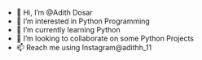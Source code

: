 - 👋 Hi, I’m @Adith Dosar
- 👀 I’m interested in Python Programming
- 🌱 I’m currently learning Python
- 💞️ I’m looking to collaborate on some Python Projects
- 📫 Reach me using Instagram@adithh_11

<!---
AdithDosar/AdithDosar is a ✨ special ✨ repository because its `README.md` (this file) appears on your GitHub profile.
You can click the Preview link to take a look at your changes.
--->
